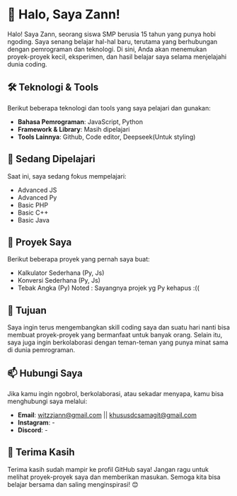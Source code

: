 # 👋 Halo, Saya Zann!

Halo! Saya Zann, seorang siswa SMP berusia 15 tahun yang punya hobi ngoding. Saya senang belajar hal-hal baru, terutama yang berhubungan dengan pemrograman dan teknologi. Di sini, Anda akan menemukan proyek-proyek kecil, eksperimen, dan hasil belajar saya selama menjelajahi dunia coding.

## 🛠️ Teknologi & Tools

Berikut beberapa teknologi dan tools yang saya pelajari dan gunakan:
- **Bahasa Pemrograman**: JavaScript, Python
- **Framework & Library**: Masih dipelajari
- **Tools Lainnya**: Github, Code editor, Deepseek(Untuk styling)

## 🌱 Sedang Dipelajari

Saat ini, saya sedang fokus mempelajari:
- Advanced JS
- Advanced Py
- Basic PHP
- Basic C++
- Basic Java
  
## 💼 Proyek Saya

Berikut beberapa proyek yang pernah saya buat:
- Kalkulator Sederhana (Py, Js)
- Konversi Sederhana (Py, Js)
- Tebak Angka (Py)
Noted : Sayangnya projek yg Py kehapus :((

## 🎯 Tujuan

Saya ingin terus mengembangkan skill coding saya dan suatu hari nanti bisa membuat proyek-proyek yang bermanfaat untuk banyak orang. Selain itu, saya juga ingin berkolaborasi dengan teman-teman yang punya minat sama di dunia pemrograman.

## 📫 Hubungi Saya

Jika kamu ingin ngobrol, berkolaborasi, atau sekadar menyapa, kamu bisa menghubungi saya melalui:
- **Email**: witzzjann@gmail.com || khususdcsamagit@gmail.com 
- **Instagram**: -
- **Discord**: -

## 🌟 Terima Kasih

Terima kasih sudah mampir ke profil GitHub saya! Jangan ragu untuk melihat proyek-proyek saya dan memberikan masukan. Semoga kita bisa belajar bersama dan saling menginspirasi! 😊
